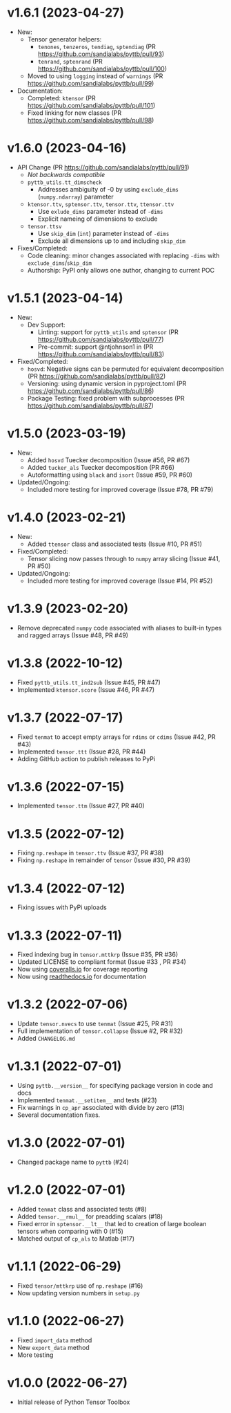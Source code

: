 # v1.6.1 (2023-04-27)
- New: 
  - Tensor generator helpers: 
    - `tenones`, `tenzeros`, `tendiag`, `sptendiag` (PR https://github.com/sandialabs/pyttb/pull/93)
    - `tenrand`, `sptenrand` (PR https://github.com/sandialabs/pyttb/pull/100)
  - Moved to using `logging` instead of `warnings` (PR https://github.com/sandialabs/pyttb/pull/99)
- Documentation:
  - Completed: `ktensor` (PR https://github.com/sandialabs/pyttb/pull/101)
  - Fixed linking for new classes (PR https://github.com/sandialabs/pyttb/pull/98)
# v1.6.0 (2023-04-16)
- API Change (PR https://github.com/sandialabs/pyttb/pull/91)
  - *Not backwards compatible*
  - `pyttb_utils.tt_dimscheck`
    - Addresses ambiguity of -0 by using `exclude_dims` (`numpy.ndarray`) parameter
  - `ktensor.ttv`, `sptensor.ttv`, `tensor.ttv`, `ttensor.ttv`
    - Use `exlude_dims` parameter instead of `-dims`
    - Explicit nameing of dimensions to exclude
  - `tensor.ttsv`
    - Use `skip_dim` (`int`) parameter instead of `-dims`
    - Exclude all dimensions up to and including `skip_dim`
- Fixes/Completed:
  - Code cleaning: minor changes associated with replacing `-dims` with `exclude_dims`/`skip_dim`
  - Authorship: PyPI only allows one author, changing to current POC
  
# v1.5.1 (2023-04-14)
- New:
  - Dev Support: 
    - Linting: support for `pyttb_utils` and `sptensor` (PR https://github.com/sandialabs/pyttb/pull/77)
    - Pre-commit: support @ntjohnson1 in (PR https://github.com/sandialabs/pyttb/pull/83)
- Fixed/Completed:
  - `hosvd`: Negative signs can be permuted for equivalent decomposition (PR https://github.com/sandialabs/pyttb/pull/82)
  - Versioning: using dynamic version in pyproject.toml (PR https://github.com/sandialabs/pyttb/pull/86)
  - Package Testing: fixed problem with subprocesses (PR https://github.com/sandialabs/pyttb/pull/87)

# v1.5.0 (2023-03-19)
- New: 
  - Added `hosvd` Tuecker decomposition (Issue #56, PR #67)
  - Added `tucker_als` Tuecker decomposition (PR #66)
  - Autoformatting using `black` and `isort` (Issue #59, PR #60)
- Updated/Ongoing:
  - Included more testing for improved coverage (Issue #78, PR #79)

# v1.4.0 (2023-02-21)
- New: 
  - Added `ttensor` class and associated tests (Issue #10, PR #51)
- Fixed/Completed:
  -  Tensor slicing now passes through to `numpy` array slicing (Issue #41, PR #50)
- Updated/Ongoing:
  - Included more testing for improved coverage (Issue #14, PR #52)

# v1.3.9 (2023-02-20)
- Remove deprecated `numpy` code associated with aliases to built-in types and ragged arrays (Issue #48, PR #49)

# v1.3.8 (2022-10-12)
- Fixed `pyttb_utils.tt_ind2sub` (Issue #45, PR #47)
- Implemented `ktensor.score` (Issue #46, PR #47)

# v1.3.7 (2022-07-17)
- Fixed `tenmat` to accept empty arrays for `rdims` or `cdims` (Issue #42, PR #43)
- Implemented `tensor.ttt` (Issue #28, PR #44)
- Adding GitHub action to publish releases to PyPi

# v1.3.6 (2022-07-15)
- Implemented `tensor.ttm` (Issue #27, PR #40)

# v1.3.5 (2022-07-12)
- Fixing `np.reshape` in `tensor.ttv` (Issue #37, PR #38)
- Fixing `np.reshape` in remainder of `tensor` (Issue #30, PR #39)

# v1.3.4 (2022-07-12)
- Fixing issues with PyPi uploads

# v1.3.3 (2022-07-11)
- Fixed indexing bug in `tensor.mttkrp` (Issue #35, PR #36)
- Updated LICENSE to compliant format (Issue #33 , PR #34)
- Now using [coveralls.io](https://coveralls.io/github/sandialabs/pyttb) for coverage reporting
- Now using [readthedocs.io](https://pyttb.readthedocs.io/en/latest/) for documentation

# v1.3.2 (2022-07-06)
- Update `tensor.nvecs` to use `tenmat` (Issue #25, PR #31)
- Full implementation of `tensor.collapse` (Issue #2, PR #32)
- Added `CHANGELOG.md`

# v1.3.1 (2022-07-01)
- Using `pyttb.__version__` for specifying package version in code and docs
- Implemented `tenmat.__setitem__` and tests (#23)
- Fix warnings in `cp_apr` associated with divide by zero (#13)
- Several documentation fixes.

# v1.3.0 (2022-07-01)
- Changed package name to `pyttb` (#24)

# v1.2.0 (2022-07-01)
- Added `tenmat` class and associated tests (#8)
- Added `tensor.__rmul__` for preadding scalars (#18)
- Fixed error in `sptensor.__lt__` that led to creation of large boolean tensors when comparing with 0 (#15)
- Matched output of `cp_als` to Matlab (#17)

# v1.1.1 (2022-06-29)
- Fixed `tensor/mttkrp` use of `np.reshape` (#16)
- Now updating version numbers in `setup.py`
 
# v1.1.0 (2022-06-27)
- Fixed `import_data` method
- New `export_data` method
- More testing

# v1.0.0 (2022-06-27)
- Initial release of Python Tensor Toolbox
